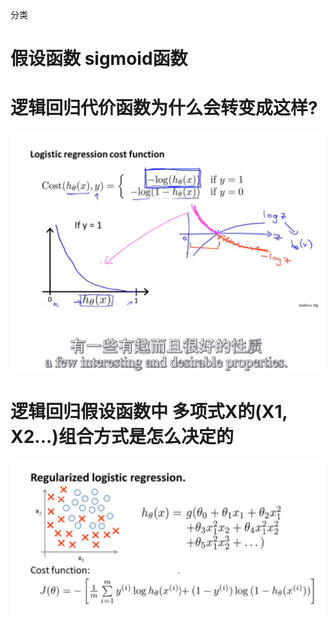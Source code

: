 分类

# 假设函数 sigmoid函数

    

# 逻辑回归代价函数为什么会转变成这样?

![6-4-1](./img/6-4-1.PNG)


# 逻辑回归假设函数中 多项式X的(X1, X2...)组合方式是怎么决定的

![7-4-1](./img/7-4-1.PNG)